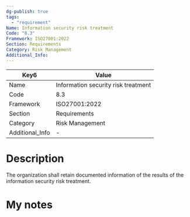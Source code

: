 ```yaml
---
dg-publish: true
tags:
  - "requirement"
Name: Information security risk treatment
Code: "8.3"
Framework: ISO27001:2022
Section: Requirements
Category: Risk Management
Additional_Info: 
---
```


<div><table class="dataview table-view-table"><thead class="table-view-thead"><tr class="table-view-tr-header"><th class="table-view-th"><span>Key</span><span class="dataview small-text">6</span></th><th class="table-view-th"><span>Value</span></th></tr></thead><tbody class="table-view-tbody"><tr><td><span>Name</span></td><td><span>Information security risk treatment</span></td></tr><tr><td><span>Code</span></td><td><span>8.3</span></td></tr><tr><td><span>Framework</span></td><td><span>ISO27001:2022</span></td></tr><tr><td><span>Section</span></td><td><span>Requirements</span></td></tr><tr><td><span>Category</span></td><td><span>Risk Management</span></td></tr><tr><td><span>Additional_Info</span></td><td><span>-</span></td></tr></tbody></table></div>

# Description

The organization shall retain documented information of the results of the information security risk treatment.

# My notes
